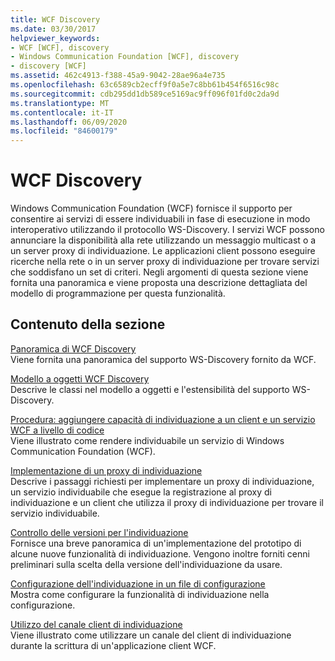 ```yaml
---
title: WCF Discovery
ms.date: 03/30/2017
helpviewer_keywords:
- WCF [WCF], discovery
- Windows Communication Foundation [WCF], discovery
- discovery [WCF]
ms.assetid: 462c4913-f388-45a9-9042-28ae96a4e735
ms.openlocfilehash: 63c6589cb2ecff9f0a5e7c8bb61b454f6516c98c
ms.sourcegitcommit: cdb295dd1db589ce5169ac9ff096f01fd0c2da9d
ms.translationtype: MT
ms.contentlocale: it-IT
ms.lasthandoff: 06/09/2020
ms.locfileid: "84600179"
---
```

# <a name="wcf-discovery"></a>WCF Discovery
Windows Communication Foundation (WCF) fornisce il supporto per consentire ai servizi di essere individuabili in fase di esecuzione in modo interoperativo utilizzando il protocollo WS-Discovery. I servizi WCF possono annunciare la disponibilità alla rete utilizzando un messaggio multicast o a un server proxy di individuazione. Le applicazioni client possono eseguire ricerche nella rete o in un server proxy di individuazione per trovare servizi che soddisfano un set di criteri. Negli argomenti di questa sezione viene fornita una panoramica e viene proposta una descrizione dettagliata del modello di programmazione per questa funzionalità.  
  
## <a name="in-this-section"></a>Contenuto della sezione  
 [Panoramica di WCF Discovery](wcf-discovery-overview.md)  
 Viene fornita una panoramica del supporto WS-Discovery fornito da WCF.  
  
 [Modello a oggetti WCF Discovery](wcf-discovery-object-model.md)  
 Descrive le classi nel modello a oggetti e l'estensibilità del supporto WS-Discovery.  
  
 [Procedura: aggiungere capacità di individuazione a un client e un servizio WCF a livello di codice](how-to-programmatically-add-discoverability-to-a-wcf-service-and-client.md)  
 Viene illustrato come rendere individuabile un servizio di Windows Communication Foundation (WCF).  
  
 [Implementazione di un proxy di individuazione](implementing-a-discovery-proxy.md)  
 Descrive i passaggi richiesti per implementare un proxy di individuazione, un servizio individuabile che esegue la registrazione al proxy di individuazione e un client che utilizza il proxy di individuazione per trovare il servizio individuabile.  
  
 [Controllo delle versioni per l'individuazione](discovery-versioning.md)  
 Fornisce una breve panoramica di un'implementazione del prototipo di alcune nuove funzionalità di individuazione. Vengono inoltre forniti cenni preliminari sulla scelta della versione dell'individuazione da usare.  
  
 [Configurazione dell'individuazione in un file di configurazione](configuring-discovery-in-a-configuration-file.md)  
 Mostra come configurare la funzionalità di individuazione nella configurazione.  
  
 [Utilizzo del canale client di individuazione](using-the-discovery-client-channel.md)  
 Viene illustrato come utilizzare un canale del client di individuazione durante la scrittura di un'applicazione client WCF.
